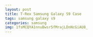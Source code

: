 ```yaml
---
layout: post
title: T-Rex Samsung Galaxy S9 Case
tags: samsung galaxy s9
categories: samsung
img: 1fsMCQYA1nnuBwsr5fMrajLDnNcGiAU8_
---
```

